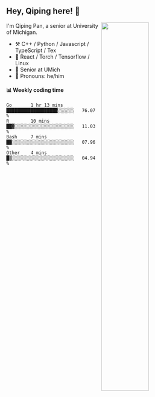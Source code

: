 

## Hey, Qiping here! :wave:

[<img align="right" width="50%" src="https://github-readme-stats.vercel.app/api?username=ppppqp&theme=dark&show_icons=true">](https://metrics.lecoq.io/ppppqp?template=classic)


I'm Qiping Pan, a senior at University of Michigan.

-   :hammer_and_pick: C++ / Python / Javascript / TypeScript / Tex
-   :pencil: React / Torch / Tensorflow / Linux 
-   :seedling: Senior at UMich
-   :man: Pronouns: he/him



#### :bar_chart: Weekly coding time

<!--START_SECTION:waka-->

```text
Go       1 hr 13 mins    ███████████████████░░░░░░   76.07 %
R        10 mins         ██▓░░░░░░░░░░░░░░░░░░░░░░   11.03 %
Bash     7 mins          ██░░░░░░░░░░░░░░░░░░░░░░░   07.96 %
Other    4 mins          █▒░░░░░░░░░░░░░░░░░░░░░░░   04.94 %
```

<!--END_SECTION:waka-->
